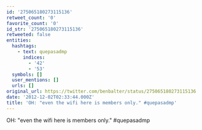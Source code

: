 ```yaml
---
id: '275065180273115136'
retweet_count: '0'
favorite_count: '0'
id_str: '275065180273115136'
retweeted: false
entities:
  hashtags:
    - text: quepasadmp
      indices:
        - '42'
        - '53'
  symbols: []
  user_mentions: []
  urls: []
original_url: https://twitter.com/benbalter/status/275065180273115136
date: '2012-12-02T02:33:44.000Z'
title: 'OH: "even the wifi here is members only." #quepasadmp'
---
```


OH: "even the wifi here is members only." #quepasadmp